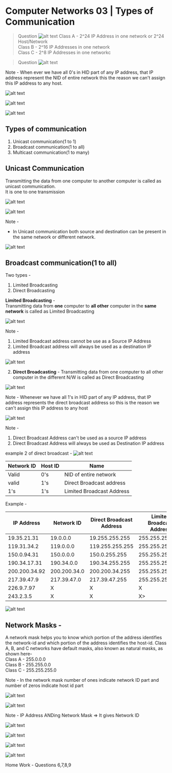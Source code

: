 # Computer Networks 03 | Types of Communication
> Question
![alt text](image-45.png)
Class A - 2^24 IP Address in one network or 2^24 Host/Network  
Class B - 2^16 IP Addresses in one network  
Class C - 2^8 IP Addresses in one networkc  


> Question
![alt text](image-19.png)

Note - When ever we have all 0's in HID part of any IP address, that IP address represent the NID of entire network this the reason we can't assign this IP address to any host.

![alt text](image-20.png)

![alt text](image-21.png)

![alt text](image-22.png)

## Types of communication
1. Unicast communication(1 to 1)
2. Broadcast communication(1 to all)
3. Multicast communication(1 to many)

## Unicast Communication
Transmitting the data from one computer to another computer is called as unicast communication.  
It is one to one transmission

![alt text](image-23.png)

![alt text](image-24.png)

Note - 
* In Unicast communication both source and destination can be present in the same network or different network.

![alt text](image-25.png)

## Broadcast communication(1 to all)
Two types -  
1. Limited Broadcasting
2. Direct Broadcasting

**Limited Broadcasting** -   
Transmitting data from **one** computer to **all other** computer in the **same network** is called as Limited Broadcasting

![alt text](image-26.png)

Note - 
1. Limited Broadcast address cannot be use as a Source IP Address
2. Limited Broadcast address will always be used as a destination IP address

![alt text](image-27.png)

2. **Direct Broadcasting** - Transmitting data from one computer to all other computer in the different N/W is called as Direct Broadcasting

![alt text](image-28.png)

Note - Whenever we have all 1's in HID part of any IP address, that IP address represents the direct broadcast address so this is the reason we can't assign this IP address to any host

![alt text](image-29.png)

Note - 
1. Direct Broadcast Address can't be used as a source IP address
2. Direct Broadcast Address will always be used as Destination IP address

example 2  of direct broadcast - 
![alt text](image-30.png)

|Network ID|Host ID|Name|
|--|--|--|
|Valid|0's|NID of entire network|
|valid|1's|Direct Broadcast address|
|1's|1's|Limited Broadcast Address|

Example -   

|IP Address|Network ID|Direct Broadcast Address|Limited Broadcast Address|
|--|--|--|--|
|19.35.21.31|19.0.0.0|19.255.255.255|255.255.255.255|
|119.31.34.2|119.0.0.0|119.255.255.255|255.255.255.255|
|150.0.94.31|150.0.0.0|150.0.255.255|255.255.255.255|
|190.34.17.31|190.34.0.0|190.34.255.255|255.255.255.255|
|200.200.34.92|200.200.34.0|200.200.34.255|255.255.255.255|
|217.39.47.9|217.39.47.0|217.39.47.255|255.255.255.255|
|226.9.7.97|X|X|X|
|243.2.3.5|X|X|X>|

![alt text](image-31.png)

## Network Masks - 
A network mask helps you to know which portion of the address identifies the network-id and which portion of the address identifies the host-id. Class A, B, and C networks have default masks, also known as natural masks, as shown here-  
Class A - 255.0.0.0  
Class B - 255.255.0.0  
Class C - 255.255.255.0  

Note - In the network mask number of ones indicate network ID part and number of zeros indicate host id part

![alt text](image-32.png)

![alt text](image-33.png)

Note - IP Address ANDing Network Mask => It gives Network ID

![alt text](image-34.png)

![alt text](image-35.png)

![alt text](image-36.png)

![alt text](image-37.png)

Home Work - Questions 6,7,8,9